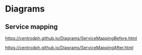 # Diagrams


## Service mapping
https://centrodph.github.io/Diagrams/ServiceMappingBefore.html

https://centrodph.github.io/Diagrams/ServiceMappingAfter.html
